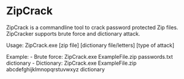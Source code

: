 # ZipCrack
ZipCrack is a commandline tool to crack password protected Zip files. ZipCracker supports brute force and dictionary attack.

Usage: ZipCrack.exe [zip file] [dictionary file/letters] [type of attack]

Example:
        - Brute force: ZipCrack.exe ExampleFile.zip passwords.txt dictionary
        - Dictionary: ZipCrack.exe ExampleFile.zip abcdefghijklmnopqrstuvwxyz dictionary
